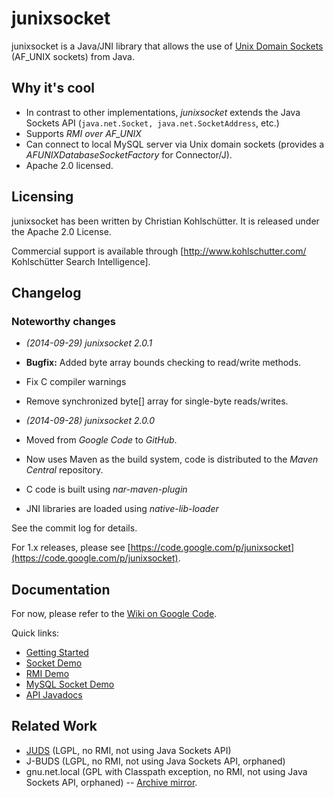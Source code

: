 # junixsocket

junixsocket is a Java/JNI library that allows the use of [Unix Domain Sockets](https://en.wikipedia.org/wiki/Unix_domain_socket) (AF_UNIX sockets) from Java.

## Why it's cool

* In contrast to other implementations, *junixsocket* extends the Java Sockets API (`java.net.Socket, java.net.SocketAddress`, etc.)
* Supports *RMI over AF_UNIX*
* Can connect to local MySQL server via Unix domain sockets (provides a *AFUNIXDatabaseSocketFactory* for Connector/J).
* Apache 2.0 licensed.

## Licensing

junixsocket has been written by Christian Kohlschütter. It is released under the Apache 2.0 License.

Commercial support is available through [http://www.kohlschutter.com/ Kohlschütter Search Intelligence].

## Changelog

### Noteworthy changes

  * _(2014-09-29)_ *junixsocket 2.0.1*

   * **Bugfix:** Added byte array bounds checking to read/write methods.
   * Fix C compiler warnings
   * Remove synchronized byte[] array for single-byte reads/writes.

  * _(2014-09-28)_ *junixsocket 2.0.0*
   * Moved from *Google Code* to *GitHub*.
   * Now uses Maven as the build system, code is distributed to the *Maven Central* repository.
   * C code is built using *nar-maven-plugin*
   * JNI libraries are loaded using *native-lib-loader*

See the commit log for details.

For 1.x releases, please see [https://code.google.com/p/junixsocket](https://code.google.com/p/junixsocket).

## Documentation

For now, please refer to the [Wiki on Google Code](http://code.google.com/p/junixsocket/w/list). 

Quick links:
 * [Getting Started](http://code.google.com/p/junixsocket/wiki/GettingStarted)
 * [Socket Demo](http://code.google.com/p/junixsocket/source/browse/#svn/trunk/junixsocket/src/demo/org/newsclub/net/unix/demo)
 * [RMI Demo](http://code.google.com/p/junixsocket/source/browse/#svn/trunk/junixsocket/src/demo/org/newsclub/net/unix/demo/rmi)
 * [MySQL Socket Demo](http://code.google.com/p/junixsocket/wiki/ConnectingToMySQL)
 * [API Javadocs](http://junixsocket.googlecode.com/svn/trunk/junixsocket/javadoc/index.html)

## Related Work

 * [JUDS](http://code.google.com/p/juds/) (LGPL, no RMI, not using Java Sockets API)
 * J-BUDS (LGPL, no RMI, not using Java Sockets API, orphaned)
 * gnu.net.local (GPL with Classpath exception, no RMI, not using Java Sockets API, orphaned) -- [Archive mirror](http://web.archive.org/web/20060702213439/http://www.nfrese.net/software/gnu_net_local/overview.html).